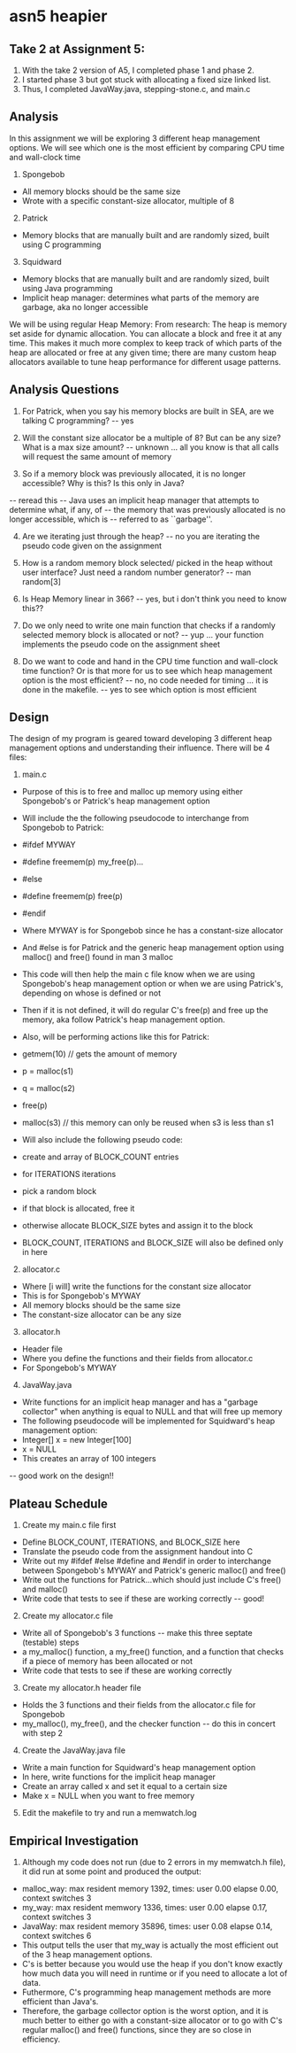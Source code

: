 # asn5 heapier

## Take 2 at Assignment 5:
1. With the take 2 version of A5, I completed phase 1 and phase 2.
2. I started phase 3 but got stuck with allocating a fixed size linked list.
3. Thus, I completed JavaWay.java, stepping-stone.c, and main.c

## Analysis
In this assignment we will be exploring 3 different heap management options.
We will see which one is the most efficient by comparing CPU time and wall-clock time
1. Spongebob 
- All memory blocks should be the same size
- Wrote with a specific constant-size allocator, multiple of 8 

2. Patrick
- Memory blocks that are manually built and are randomly sized, built using C programming

3. Squidward
- Memory blocks that are manually built and are randomly sized, built using Java programming
- Implicit heap manager: determines what parts of the memory are garbage, aka no longer accessible

We will be using regular Heap Memory:
From research: The heap is memory set aside for dynamic allocation. You can allocate a block and free it  at any time. This makes it much more complex to keep track of which parts of the heap are allocated or free at any given time; there are many custom heap allocators available to tune heap performance for different usage patterns.


## Analysis Questions
1. For Patrick, when you say his memory blocks are built in SEA, are we talking C programming? 
-- yes

2. Will the constant size allocator be a multiple of 8? But can be any size? What is a max size amount?
-- unknown ... all you know is that all calls will request the same amount of memory

3. So if a memory block was previously allocated, it is no longer accessible? Why is this? Is this only in Java?

-- reread this
-- Java uses an implicit heap manager that attempts to determine what, if any, of
-- the memory that was previously allocated is no longer accessible, which is
-- referred to as ``garbage''.

4. Are we iterating just through the heap?
-- no you are iterating the pseudo code given on the assignment

5. How is a random memory block selected/ picked in the heap without user interface? Just need a random number generator?
-- man random[3]

6. Is Heap Memory linear in 366?
-- yes, but i don't think you need to know this??

7. Do we only need to write one main function that checks if a randomly selected memory block is allocated or not?
-- yup ... your function implements the pseudo code on the assignment sheet

8. Do we want to code and hand in the CPU time function and wall-clock time function? Or is that more for us to see which heap management option is the most efficient?
-- no, no code needed for timing ... it is done in the makefile.
-- yes to see which option is most efficient

## Design
The design of my program is geared toward developing 3 different heap management options and understanding their influence.
There will be 4 files:
1. main.c 
- Purpose of this is to free and malloc up memory using either Spongebob's or Patrick's heap management option
- Will include the the following pseudocode to interchange from Spongebob to Patrick:
- #ifdef MYWAY
- #define freemem(p) my_free(p)...
- #else
- #define freemem(p) free(p)
- #endif

- Where MYWAY is for Spongebob since he has a constant-size allocator
- And #else is for Patrick and the generic heap management option using malloc() and free() found in man 3 malloc 
- This code will then help the main c file know when we are using Spongebob's heap management option or when we are using Patrick's, depending on whose is defined or not
- Then if it is not defined, it will do regular C's free(p) and free up the memory, aka follow Patrick's heap management option. 
- Also, will be performing actions like this for Patrick:
- getmem(10) // gets the amount of memory
- p = malloc(s1)
- q = malloc(s2)
- free(p)
- malloc(s3) // this memory can only be reused when s3 is less than s1
- Will also include the following pseudo code:
- create and array of BLOCK_COUNT entries
- for ITERATIONS iterations
- pick a random block
- if that block is allocated, free it
- otherwise allocate BLOCK_SIZE bytes and assign it to the block
- BLOCK_COUNT, ITERATIONS and BLOCK_SIZE will also be defined only in here

2. allocator.c
- Where [i will] write the functions for the constant size allocator 
- This is for Spongebob's MYWAY
- All memory blocks should be the same size
- The constant-size allocator can be any size

3. allocator.h
- Header file
- Where you define the functions and their fields from allocator.c
- For Spongebob's MYWAY

4. JavaWay.java
- Write functions for an implicit heap manager and has a "garbage collector" when anything is equal to NULL and that will free up memory
- The following pseudocode will be implemented for Squidward's heap management option:
- Integer[] x = new Integer[100]
- x = NULL
- This creates an array of 100 integers


-- good work on the design!!


## Plateau Schedule
1. Create my main.c file first 
- Define BLOCK_COUNT, ITERATIONS, and BLOCK_SIZE here
- Translate the pseudo code from the assignment handout into C 
- Write out my #ifdef #else #define and #endif in order to interchange between Spongebob's MYWAY and Patrick's generic malloc() and free()
- Write out the functions for Patrick...which should just include C's free() and malloc()
- Write code that tests to see if these are working correctly
-- good!

2. Create my allocator.c file
- Write all of Spongebob's 3 functions
-- make this three septate (testable) steps
- a my_malloc() function, a my_free() function, and a function that checks if a piece of memory has been allocated or not 
- Write code that tests to see if these are working correctly
3. Create my allocator.h header file
- Holds the 3 functions and their fields from the allocator.c file for Spongebob
- my_malloc(), my_free(), and the checker function
-- do this in concert with step 2
4. Create the JavaWay.java file
- Write a main function for Squidward's heap management option
- In here, write functions for the implicit heap manager
- Create an array called x and set it equal to a certain size
- Make x = NULL when you want to free memory

5. Edit the makefile to try and run a memwatch.log

## Empirical Investigation

1. Although my code does not run (due to 2 errors in my memwatch.h file), it did run at some point and produced the output:
- malloc_way: max resident memory 1392, times: user 0.00 elapse 0.00, context switches 3
- my_way: max resident memwory 1336, times: user 0.00 elapse 0.17, context switches 3
- JavaWay: max resident memory 35896, times: user 0.08 elapse 0.14, context switches 6
- This output tells the user that my_way is actually the most efficient out of the 3 heap management options.
- C's is better because you would use the heap if you don't know exactly how much data you will need in runtime or if you need to allocate a lot of data. 
- Futhermore, C's programming heap management methods are more efficient than Java's.
- Therefore, the garbage collector option is the worst option, and it is much better to either go with a constant-size allocator or to go with C's regular malloc() and free() functions, since they are so close in efficiency. 
